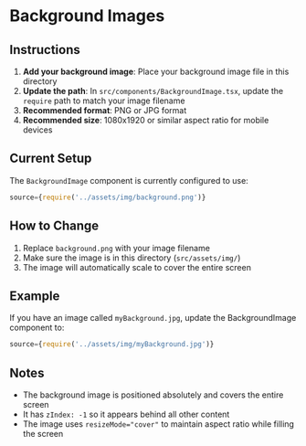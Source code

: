 # Background Images

## Instructions

1. **Add your background image**: Place your background image file in this directory
2. **Update the path**: In `src/components/BackgroundImage.tsx`, update the `require` path to match your image filename
3. **Recommended format**: PNG or JPG format
4. **Recommended size**: 1080x1920 or similar aspect ratio for mobile devices

## Current Setup

The `BackgroundImage` component is currently configured to use:
```typescript
source={require('../assets/img/background.png')}
```

## How to Change

1. Replace `background.png` with your image filename
2. Make sure the image is in this directory (`src/assets/img/`)
3. The image will automatically scale to cover the entire screen

## Example

If you have an image called `myBackground.jpg`, update the BackgroundImage component to:
```typescript
source={require('../assets/img/myBackground.jpg')}
```

## Notes

- The background image is positioned absolutely and covers the entire screen
- It has `zIndex: -1` so it appears behind all other content
- The image uses `resizeMode="cover"` to maintain aspect ratio while filling the screen
